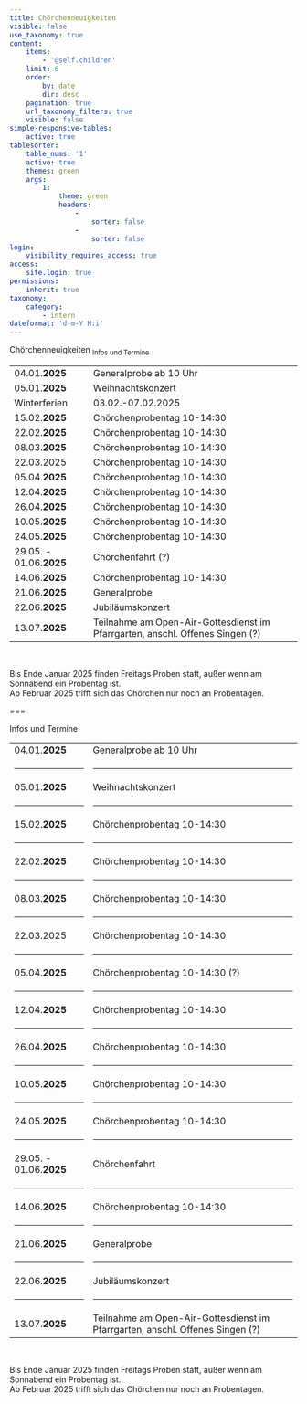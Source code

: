 ```yaml
---
title: Chörchenneuigkeiten
visible: false
use_taxonomy: true
content:
    items:
        - '@self.children'
    limit: 6
    order:
        by: date
        dir: desc
    pagination: true
    url_taxonomy_filters: true
    visible: false
simple-responsive-tables:
    active: true
tablesorter:
    table_nums: '1'
    active: true
    themes: green
    args:
        1:
            theme: green
            headers:
                -
                    sorter: false
                -
                    sorter: false
login:
    visibility_requires_access: true
access:
    site.login: true
permissions:
    inherit: true
taxonomy:
    category:
        - intern
dateformat: 'd-m-Y H:i'
---
```


<span class="h2">Chörchenneuigkeiten</span> <sub>Infos und Termine</sub>

|   |   | 
| :------------ | :------------ | 
| 04.01.**2025** | Generalprobe ab 10 Uhr | 
| 05.01.**2025** | Weihnachtskonzert | 
| Winterferien | 03.02.-07.02.2025 |
| 15.02.**2025** | Chörchenprobentag 10-14:30 |
| 22.02.**2025** | Chörchenprobentag 10-14:30 |
| 08.03.**2025** | Chörchenprobentag 10-14:30 |
| 22.03.2025 | Chörchenprobentag 10-14:30 |
| 05.04.**2025** | Chörchenprobentag 10-14:30 |
| 12.04.**2025** | Chörchenprobentag 10-14:30 |
| 26.04.**2025** | Chörchenprobentag 10-14:30 |
| 10.05.**2025** | Chörchenprobentag 10-14:30 |
| 24.05.**2025** | Chörchenprobentag 10-14:30 |
| 29.05. - 01.06.**2025** | Chörchenfahrt (?) | 
| 14.06.**2025** | Chörchenprobentag 10-14:30 |
| 21.06.**2025** | Generalprobe |
| 22.06.**2025** | Jubiläumskonzert | 
| 13.07.**2025** | Teilnahme am Open-Air-Gottesdienst im Pfarrgarten, anschl. Offenes Singen (?) |

&nbsp;</br>

Bis Ende Januar 2025 finden Freitags Proben statt, außer wenn am Sonnabend ein Probentag ist.
</br>Ab Februar 2025 trifft sich das Chörchen nur noch an Probentagen.


===

Infos und Termine

|   |   | 
| :------------ | :------------ | 
| 04.01.**2025** | Generalprobe ab 10 Uhr |
| <hr> | <hr> |
| 05.01.**2025** | Weihnachtskonzert | 
| <hr> | <hr> |
| 15.02.**2025** | Chörchenprobentag 10-14:30 |
| <hr> | <hr> |
| 22.02.**2025** | Chörchenprobentag 10-14:30 |
| <hr> | <hr> |
| 08.03.**2025** | Chörchenprobentag 10-14:30 |
| <hr> | <hr> |
| 22.03.2025 | Chörchenprobentag 10-14:30 |
| <hr> | <hr> |
| 05.04.**2025** | Chörchenprobentag 10-14:30  (?) |
| <hr> | <hr> |
| 12.04.**2025** | Chörchenprobentag 10-14:30 |
| <hr> | <hr> |
| 26.04.**2025** | Chörchenprobentag 10-14:30 |
| <hr> | <hr> |
| 10.05.**2025** | Chörchenprobentag 10-14:30 |
| <hr> | <hr> |
| 24.05.**2025** | Chörchenprobentag 10-14:30 |
| <hr> | <hr> |
| 29.05. - 01.06.**2025** | Chörchenfahrt | 
| <hr> | <hr> |
| 14.06.**2025** | Chörchenprobentag 10-14:30 |
| <hr> | <hr> |
| 21.06.**2025** | Generalprobe |
| <hr> | <hr> |
| 22.06.**2025** | Jubiläumskonzert | 
| <hr> | <hr> |
| 13.07.**2025** | Teilnahme am Open-Air-Gottesdienst im Pfarrgarten, anschl. Offenes Singen  (?) |

&nbsp;</br>

Bis Ende Januar 2025 finden Freitags Proben statt, außer wenn am Sonnabend ein Probentag ist.
</br>Ab Februar 2025 trifft sich das Chörchen nur noch an Probentagen.


